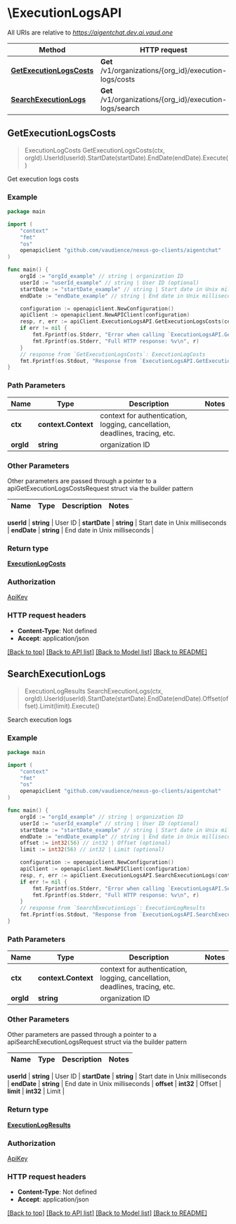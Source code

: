 # \ExecutionLogsAPI

All URIs are relative to *https://aigentchat.dev.ai.vaud.one*

Method | HTTP request | Description
------------- | ------------- | -------------
[**GetExecutionLogsCosts**](ExecutionLogsAPI.md#GetExecutionLogsCosts) | **Get** /v1/organizations/{org_id}/execution-logs/costs | Get execution logs costs
[**SearchExecutionLogs**](ExecutionLogsAPI.md#SearchExecutionLogs) | **Get** /v1/organizations/{org_id}/execution-logs/search | Search execution logs



## GetExecutionLogsCosts

> ExecutionLogCosts GetExecutionLogsCosts(ctx, orgId).UserId(userId).StartDate(startDate).EndDate(endDate).Execute()

Get execution logs costs



### Example

```go
package main

import (
	"context"
	"fmt"
	"os"
	openapiclient "github.com/vaudience/nexus-go-clients/aigentchat"
)

func main() {
	orgId := "orgId_example" // string | organization ID
	userId := "userId_example" // string | User ID (optional)
	startDate := "startDate_example" // string | Start date in Unix milliseconds (optional)
	endDate := "endDate_example" // string | End date in Unix milliseconds (optional)

	configuration := openapiclient.NewConfiguration()
	apiClient := openapiclient.NewAPIClient(configuration)
	resp, r, err := apiClient.ExecutionLogsAPI.GetExecutionLogsCosts(context.Background(), orgId).UserId(userId).StartDate(startDate).EndDate(endDate).Execute()
	if err != nil {
		fmt.Fprintf(os.Stderr, "Error when calling `ExecutionLogsAPI.GetExecutionLogsCosts``: %v\n", err)
		fmt.Fprintf(os.Stderr, "Full HTTP response: %v\n", r)
	}
	// response from `GetExecutionLogsCosts`: ExecutionLogCosts
	fmt.Fprintf(os.Stdout, "Response from `ExecutionLogsAPI.GetExecutionLogsCosts`: %v\n", resp)
}
```

### Path Parameters


Name | Type | Description  | Notes
------------- | ------------- | ------------- | -------------
**ctx** | **context.Context** | context for authentication, logging, cancellation, deadlines, tracing, etc.
**orgId** | **string** | organization ID | 

### Other Parameters

Other parameters are passed through a pointer to a apiGetExecutionLogsCostsRequest struct via the builder pattern


Name | Type | Description  | Notes
------------- | ------------- | ------------- | -------------

 **userId** | **string** | User ID | 
 **startDate** | **string** | Start date in Unix milliseconds | 
 **endDate** | **string** | End date in Unix milliseconds | 

### Return type

[**ExecutionLogCosts**](ExecutionLogCosts.md)

### Authorization

[ApiKey](../README.md#ApiKey)

### HTTP request headers

- **Content-Type**: Not defined
- **Accept**: application/json

[[Back to top]](#) [[Back to API list]](../README.md#documentation-for-api-endpoints)
[[Back to Model list]](../README.md#documentation-for-models)
[[Back to README]](../README.md)


## SearchExecutionLogs

> ExecutionLogResults SearchExecutionLogs(ctx, orgId).UserId(userId).StartDate(startDate).EndDate(endDate).Offset(offset).Limit(limit).Execute()

Search execution logs



### Example

```go
package main

import (
	"context"
	"fmt"
	"os"
	openapiclient "github.com/vaudience/nexus-go-clients/aigentchat"
)

func main() {
	orgId := "orgId_example" // string | organization ID
	userId := "userId_example" // string | User ID (optional)
	startDate := "startDate_example" // string | Start date in Unix milliseconds (optional)
	endDate := "endDate_example" // string | End date in Unix milliseconds (optional)
	offset := int32(56) // int32 | Offset (optional)
	limit := int32(56) // int32 | Limit (optional)

	configuration := openapiclient.NewConfiguration()
	apiClient := openapiclient.NewAPIClient(configuration)
	resp, r, err := apiClient.ExecutionLogsAPI.SearchExecutionLogs(context.Background(), orgId).UserId(userId).StartDate(startDate).EndDate(endDate).Offset(offset).Limit(limit).Execute()
	if err != nil {
		fmt.Fprintf(os.Stderr, "Error when calling `ExecutionLogsAPI.SearchExecutionLogs``: %v\n", err)
		fmt.Fprintf(os.Stderr, "Full HTTP response: %v\n", r)
	}
	// response from `SearchExecutionLogs`: ExecutionLogResults
	fmt.Fprintf(os.Stdout, "Response from `ExecutionLogsAPI.SearchExecutionLogs`: %v\n", resp)
}
```

### Path Parameters


Name | Type | Description  | Notes
------------- | ------------- | ------------- | -------------
**ctx** | **context.Context** | context for authentication, logging, cancellation, deadlines, tracing, etc.
**orgId** | **string** | organization ID | 

### Other Parameters

Other parameters are passed through a pointer to a apiSearchExecutionLogsRequest struct via the builder pattern


Name | Type | Description  | Notes
------------- | ------------- | ------------- | -------------

 **userId** | **string** | User ID | 
 **startDate** | **string** | Start date in Unix milliseconds | 
 **endDate** | **string** | End date in Unix milliseconds | 
 **offset** | **int32** | Offset | 
 **limit** | **int32** | Limit | 

### Return type

[**ExecutionLogResults**](ExecutionLogResults.md)

### Authorization

[ApiKey](../README.md#ApiKey)

### HTTP request headers

- **Content-Type**: Not defined
- **Accept**: application/json

[[Back to top]](#) [[Back to API list]](../README.md#documentation-for-api-endpoints)
[[Back to Model list]](../README.md#documentation-for-models)
[[Back to README]](../README.md)


